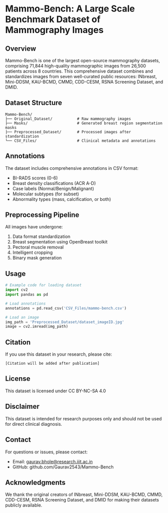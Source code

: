 # Mammo-Bench: A Large Scale Benchmark Dataset of Mammography Images

## Overview
Mammo-Bench is one of the largest open-source mammography datasets, comprising 71,844 high-quality mammographic images from 26,500 patients across 8 countries. This comprehensive dataset combines and standardizes images from seven well-curated public resources: INbreast, Mini-DDSM, KAU-BCMD, CMMD, CDD-CESM, RSNA Screening Dataset, and DMID.

## Dataset Structure
```
Mammo-Bench/
├── Original_Dataset/           # Raw mammography images
├── Masks/                      # Generated breast region segmentation masks
├── Preprocessed_Dataset/       # Processed images after standardization
└── CSV_Files/                  # Clinical metadata and annotations
```

## Annotations
The dataset includes comprehensive annotations in CSV format:
- BI-RADS scores (0-6)
- Breast density classifications (ACR A-D)
- Case labels (Normal/Benign/Malignant)
- Molecular subtypes (for subset)
- Abnormality types (mass, calcification, or both)

## Preprocessing Pipeline
All images have undergone:
1. Data format standardization
2. Breast segmentation using OpenBreast toolkit
3. Pectoral muscle removal
4. Intelligent cropping
5. Binary mask generation

## Usage
```python
# Example code for loading dataset
import cv2
import pandas as pd

# Load annotations
annotations = pd.read_csv('CSV_Files/mammo-bench.csv')

# Load an image
img_path = 'Preprocessed_Dataset/dataset_imageID.jpg'
image = cv2.imread(img_path)
```

## Citation
If you use this dataset in your research, please cite:
```
[Citation will be added after publication]
```

## License
This dataset is licensed under CC BY-NC-SA 4.0

## Disclaimer
This dataset is intended for research purposes only and should not be used for direct clinical diagnosis.

## Contact
For questions or issues, please contact:
- Email: gaurav.bhole@research.iiit.ac.in
- GitHub: github.com/Gaurav2543/Mammo-Bench

## Acknowledgments
We thank the original creators of INbreast, Mini-DDSM, KAU-BCMD, CMMD, CDD-CESM, RSNA Screening Dataset, and DMID for making their datasets publicly available.
